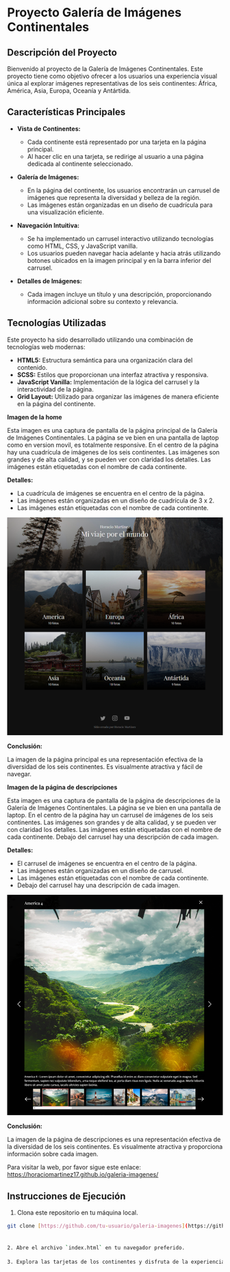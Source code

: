 # Proyecto Galería de Imágenes Continentales

## Descripción del Proyecto

Bienvenido al proyecto de la Galería de Imágenes Continentales. Este proyecto tiene como objetivo ofrecer a los usuarios una experiencia visual única al explorar imágenes representativas de los seis continentes: África, América, Asia, Europa, Oceanía y Antártida.

## Características Principales

* **Vista de Continentes:**
  - Cada continente está representado por una tarjeta en la página principal.
  - Al hacer clic en una tarjeta, se redirige al usuario a una página dedicada al continente seleccionado.

* **Galería de Imágenes:**
  - En la página del continente, los usuarios encontrarán un carrusel de imágenes que representa la diversidad y belleza de la región.
  - Las imágenes están organizadas en un diseño de cuadrícula para una visualización eficiente.

* **Navegación Intuitiva:**
  - Se ha implementado un carrusel interactivo utilizando tecnologías como HTML, CSS, y JavaScript vanilla.
  - Los usuarios pueden navegar hacia adelante y hacia atrás utilizando botones ubicados en la imagen principal y en la barra inferior del carrusel.

* **Detalles de Imágenes:**
  - Cada imagen incluye un título y una descripción, proporcionando información adicional sobre su contexto y relevancia.

## Tecnologías Utilizadas

Este proyecto ha sido desarrollado utilizando una combinación de tecnologías web modernas:

* **HTML5:** Estructura semántica para una organización clara del contenido.
* **SCSS:** Estilos que proporcionan una interfaz atractiva y responsiva.
* **JavaScript Vanilla:** Implementación de la lógica del carrusel y la interactividad de la página.
* **Grid Layout:** Utilizado para organizar las imágenes de manera eficiente en la página del continente.

**Imagen de la home**

Esta imagen es una captura de pantalla de la página principal de la Galería de Imágenes Continentales. La página se ve bien en una pantalla de laptop como en version movil, es totalmente responsive. En el centro de la página hay una cuadrícula de imágenes de los seis continentes. Las imágenes son grandes y de alta calidad, y se pueden ver con claridad los detalles. Las imágenes están etiquetadas con el nombre de cada continente.

**Detalles:**

* La cuadrícula de imágenes se encuentra en el centro de la página.
* Las imágenes están organizadas en un diseño de cuadrícula de 3 x 2.
* Las imágenes están etiquetadas con el nombre de cada continente.

![Imagen de la home](img/imagen-galeria-proyect.png)


**Conclusión:**

La imagen de la página principal es una representación efectiva de la diversidad de los seis continentes. Es visualmente atractiva y fácil de navegar.


**Imagen de la página de descripciones**

Esta imagen es una captura de pantalla de la página de descripciones de la Galería de Imágenes Continentales. La página se ve bien en una pantalla de laptop. En el centro de la página hay un carrusel de imágenes de los seis continentes. Las imágenes son grandes y de alta calidad, y se pueden ver con claridad los detalles. Las imágenes están etiquetadas con el nombre de cada continente. Debajo del carrusel hay una descripción de cada imagen.

**Detalles:**

* El carrusel de imágenes se encuentra en el centro de la página.
* Las imágenes están organizadas en un diseño de carrusel.
* Las imágenes están etiquetadas con el nombre de cada continente.
* Debajo del carrusel hay una descripción de cada imagen.

![Imagen de la pagina de descripciones](img/Captura%20de%20pantalla%20galeria.png)


**Conclusión:**

La imagen de la página de descripciones es una representación efectiva de la diversidad de los seis continentes. Es visualmente atractiva y proporciona información sobre cada imagen.

Para visitar la web, por favor sigue este enlace: https://horaciomartinez17.github.io/galeria-imagenes/


## Instrucciones de Ejecución

1. Clona este repositorio en tu máquina local.

```bash
git clone [https://github.com/tu-usuario/galeria-imagenes](https://github.com/tu-usuario/galeria-imagenes)


2. Abre el archivo `index.html` en tu navegador preferido.

3. Explora las tarjetas de los continentes y disfruta de la experiencia de la Galería de Imágenes.

